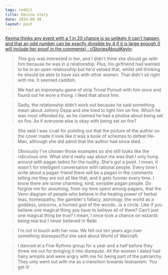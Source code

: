 ```yaml
---
tags: reddit
title: Kevina story
date: 2024-09-30
layout: post
---
```


[Kevina thinks any event with a 1 in 20 chance is so unlikely it can't happen, and that an odd number can be exactly divisible by 4 if it is large enough (I will include her proof in the comments) : r/StoriesAboutKevin](https://www.reddit.com/r/StoriesAboutKevin/comments/rpr1nz/kevina_thinks_any_event_with_a_1_in_20_chance_is/):

> This guy was interested in her, and I didn't think she should go with him because he was in a relationship. Plus, his girlfriend had wanted to be in an open relationship but he'd vetoed that, whilst still thinking he should be able to have sex with other women. That didn't sit right with me. It seemed caddish.

> We had an impromptu game of strip Trivial Pursuit with him once and found out he wore a thong. I liked that about him.

> Sadly, the relationship didn't work out because he said something mean about Johnny Depp and she tried to light him on fire. Which he was most offended by, as he claimed he had a phobia about being set on fire. As if everyone else is okay with being set on fire?

> She said I was cruel for pointing out that the picture of the author on the cover made it look like it was a book of schemes to defeat He-Man, although she did admit that the author had since died.

> Obviously I've chosen those examples so she still looks like the ridiculous one. What she'd really say about me was that I only hung around with pagan ladies for the nudity. She's got a point. I mean, it wasn't for intelligent conversation with rational people. Every time I write about a pagan friend there will be a pagan in the comments telling me they are not all like that, and it gets funnier every time. I know there are some charming, kind, sensible pagan people. Do forgive me for assuming, from my time spent among pagans, that the Venn diagram of people who believe in the healing power of herbal teas, homeopathy, the gambler's fallacy, astrology, the world as a goddess, unicorns, a horned god of the woods...is a circle. Like if you believe one magical thing you have to believe all of them? Can't just one magical thing be true? I mean, I once took a chance on wizards being real but I never believed in Reiki.

> I'm not in touch with her now. We fell out ten years ago over something disrespectful she said about World of Warcraft.

> I danced at a Five Rythms group for a year and a half before they threw me out for bringing it into disrepute. All the women I dated had hairy armpits and were angry with me for being part of the patriarchy. They only went out with me as a transition towards lesbianism. You get it!